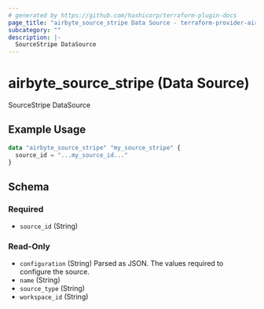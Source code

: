 ```yaml
---
# generated by https://github.com/hashicorp/terraform-plugin-docs
page_title: "airbyte_source_stripe Data Source - terraform-provider-airbyte"
subcategory: ""
description: |-
  SourceStripe DataSource
---
```


# airbyte_source_stripe (Data Source)

SourceStripe DataSource

## Example Usage

```terraform
data "airbyte_source_stripe" "my_source_stripe" {
  source_id = "...my_source_id..."
}
```

<!-- schema generated by tfplugindocs -->
## Schema

### Required

- `source_id` (String)

### Read-Only

- `configuration` (String) Parsed as JSON.
The values required to configure the source.
- `name` (String)
- `source_type` (String)
- `workspace_id` (String)


